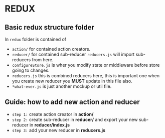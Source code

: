 # REDUX 
## Basic redux structure folder

In `redux` folder is contained of 
- `action/` for contained action creators.
- `reducer/` for contained sub-reducer `reducers.js` will import sub-reducers from here.
- `configureStore.js` is wher you modify state or middleware before store going to changes.
- `reducers.js` this is combined reducers here, this is important one when you create new reducer you **MUST** update in this file also.
- `*what-ever.js` is just another mockup or util file.

## Guide: how to add new action and reducer 

- `step 1:` create action creator in  **action/** 
- `step 2:` create sub-reducer in **reducer/** and export your new sub-reducer in **reducer/index.js**
- `step 3:` add your new reducer in **reducers.js**  
